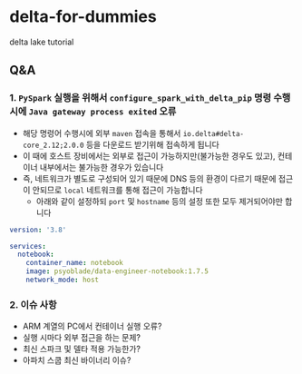 # delta-for-dummies
delta lake tutorial

## Q&A
### 1. `PySpark` 실행을 위해서 `configure_spark_with_delta_pip` 명령 수행시에 `Java gateway process exited` 오류
* 해당 명령어 수행시에 외부 `maven` 접속을 통해서 `io.delta#delta-core_2.12;2.0.0` 등을 다운로드 받기위해 접속하게 됩니다
* 이 때에 호스트 장비에서는 외부로 접근이 가능하지만(불가능한 경우도 있고), 컨테이너 내부에서는 불가능한 경우가 있습니다
* 즉, 네트워크가 별도로 구성되어 있기 때문에 DNS 등의 환경이 다르기 때문에 접근이 안되므로 `local` 네트워크를 통해 접근이 가능합니다
  * 아래와 같이 설정하되 `port` 및 `hostname` 등의 설정 또한 모두 제거되어야만 합니다
```yaml
version: '3.8'

services:
  notebook:
    container_name: notebook
    image: psyoblade/data-engineer-notebook:1.7.5
    network_mode: host
```

### 2. 이슈 사항
* ARM 계열의 PC에서 컨테이너 실행 오류?
* 실행 시마다 외부 접근을 하는 문제?
* 최신 스파크 및 델타 적용 가능한가?
* 아파치 스쿱 최신 바이너리 이슈?